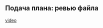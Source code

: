 ## Подача плана: ревью файла

[video](https://player.softculture.cc/embed/online/DIK/DIK_1.1.11_L5-14_Plan_)